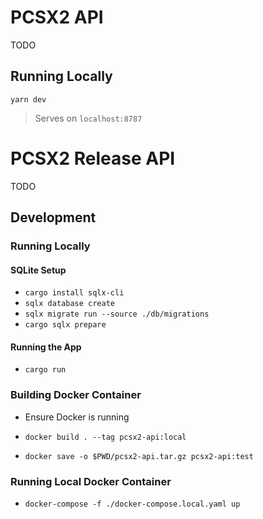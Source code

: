 # PCSX2 API

TODO

## Running Locally

```
yarn dev
```

> Serves on `localhost:8787`


# PCSX2 Release API



TODO

## Development

### Running Locally

#### SQLite Setup

- `cargo install sqlx-cli`
- `sqlx database create`
- `sqlx migrate run --source ./db/migrations`
- `cargo sqlx prepare`

#### Running the App

- `cargo run`

### Building Docker Container

- Ensure Docker is running
- `docker build . --tag pcsx2-api:local`

- `docker save -o $PWD/pcsx2-api.tar.gz pcsx2-api:test`

### Running Local Docker Container

- `docker-compose -f ./docker-compose.local.yaml up`

